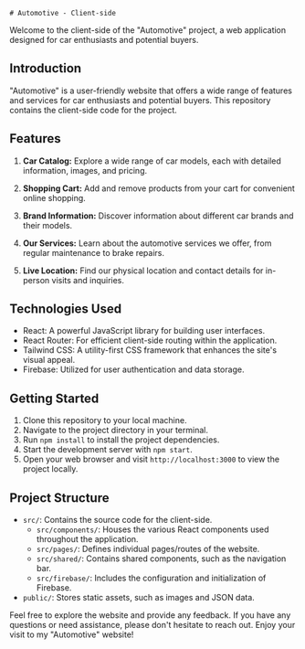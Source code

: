     # Automotive - Client-side

Welcome to the client-side of the "Automotive" project, a web application designed for car enthusiasts and potential buyers.

## Introduction
"Automotive" is a user-friendly website that offers a wide range of features and services for car enthusiasts and potential buyers. This repository contains the client-side code for the project.

## Features
1. **Car Catalog:** Explore a wide range of car models, each with detailed information, images, and pricing.

2. **Shopping Cart:** Add and remove products from your cart for convenient online shopping.

3. **Brand Information:** Discover information about different car brands and their models.

4. **Our Services:** Learn about the automotive services we offer, from regular maintenance to brake repairs.

5. **Live Location:** Find our physical location and contact details for in-person visits and inquiries.

## Technologies Used
- React: A powerful JavaScript library for building user interfaces.
- React Router: For efficient client-side routing within the application.
- Tailwind CSS: A utility-first CSS framework that enhances the site's visual appeal.
- Firebase: Utilized for user authentication and data storage.

## Getting Started
1. Clone this repository to your local machine.
2. Navigate to the project directory in your terminal.
3. Run `npm install` to install the project dependencies.
4. Start the development server with `npm start`.
5. Open your web browser and visit `http://localhost:3000` to view the project locally.

## Project Structure
- `src/`: Contains the source code for the client-side.
  - `src/components/`: Houses the various React components used throughout the application.
  - `src/pages/`: Defines individual pages/routes of the website.
  - `src/shared/`: Contains shared components, such as the navigation bar.
  - `src/firebase/`: Includes the configuration and initialization of Firebase.
- `public/`: Stores static assets, such as images and JSON data.



Feel free to explore the website and provide any feedback. If you have any questions or need assistance, please don't hesitate to reach out. Enjoy your visit to my "Automotive" website!
